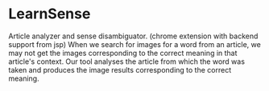 LearnSense
==========

Article analyzer and sense disambiguator. (chrome extension with backend support from jsp) When we search for images for a word from an article, we may not get the images corresponding to the correct meaning in that article's context. Our tool analyses the article from which the word was taken and produces the image results corresponding to the correct meaning.
